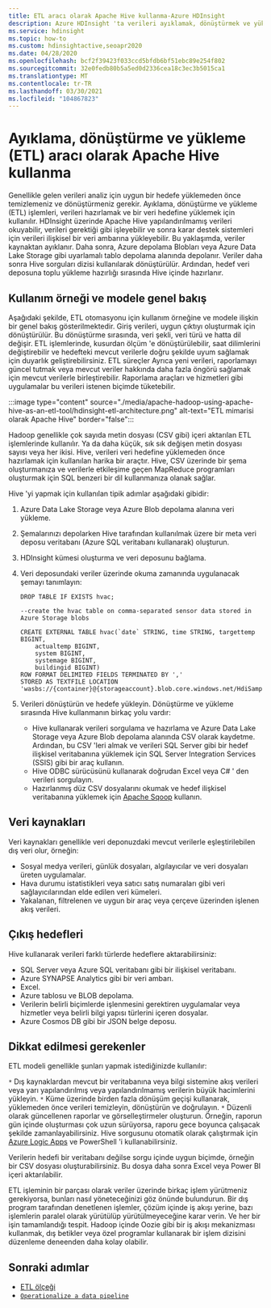 ```yaml
---
title: ETL aracı olarak Apache Hive kullanma-Azure HDInsight
description: Azure HDInsight 'ta verileri ayıklamak, dönüştürmek ve yüklemek (ETL) için Apache Hive kullanın.
ms.service: hdinsight
ms.topic: how-to
ms.custom: hdinsightactive,seoapr2020
ms.date: 04/28/2020
ms.openlocfilehash: bcf2f39423f033ccd5bfdb6bf51ebc89e254f802
ms.sourcegitcommit: 32e0fedb80b5a5ed0d2336cea18c3ec3b5015ca1
ms.translationtype: MT
ms.contentlocale: tr-TR
ms.lasthandoff: 03/30/2021
ms.locfileid: "104867823"
---
```

# <a name="use-apache-hive-as-an-extract-transform-and-load-etl-tool"></a>Ayıklama, dönüştürme ve yükleme (ETL) aracı olarak Apache Hive kullanma

Genellikle gelen verileri analiz için uygun bir hedefe yüklemeden önce temizlemeniz ve dönüştürmeniz gerekir. Ayıklama, dönüştürme ve yükleme (ETL) işlemleri, verileri hazırlamak ve bir veri hedefine yüklemek için kullanılır.  HDInsight üzerinde Apache Hive yapılandırılmamış verileri okuyabilir, verileri gerektiği gibi işleyebilir ve sonra karar destek sistemleri için verileri ilişkisel bir veri ambarına yükleyebilir. Bu yaklaşımda, veriler kaynaktan ayıklanır. Daha sonra, Azure depolama Blobları veya Azure Data Lake Storage gibi uyarlamalı tablo depolama alanında depolanır. Veriler daha sonra Hive sorguları dizisi kullanılarak dönüştürülür. Ardından, hedef veri deposuna toplu yükleme hazırlığı sırasında Hive içinde hazırlanır.

## <a name="use-case-and-model-overview"></a>Kullanım örneği ve modele genel bakış

Aşağıdaki şekilde, ETL otomasyonu için kullanım örneğine ve modele ilişkin bir genel bakış gösterilmektedir. Giriş verileri, uygun çıktıyı oluşturmak için dönüştürülür.  Bu dönüştürme sırasında, veri şekli, veri türü ve hatta dil değişir.  ETL işlemlerinde, kusurdan ölçüm 'e dönüştürülebilir, saat dilimlerini değiştirebilir ve hedefteki mevcut verilerle doğru şekilde uyum sağlamak için duyarlık geliştirebilirsiniz. ETL süreçler Ayrıca yeni verileri, raporlamayı güncel tutmak veya mevcut veriler hakkında daha fazla öngörü sağlamak için mevcut verilerle birleştirebilir. Raporlama araçları ve hizmetleri gibi uygulamalar bu verileri istenen biçimde tüketebilir.

:::image type="content" source="./media/apache-hadoop-using-apache-hive-as-an-etl-tool/hdinsight-etl-architecture.png" alt-text="ETL mimarisi olarak Apache Hive" border="false":::

Hadoop genellikle çok sayıda metin dosyası (CSV gibi) içeri aktarılan ETL işlemlerinde kullanılır. Ya da daha küçük, sık sık değişen metin dosyası sayısı veya her ikisi.  Hive, verileri veri hedefine yüklemeden önce hazırlamak için kullanılan harika bir araçtır.  Hive, CSV üzerinde bir şema oluşturmanıza ve verilerle etkileşime geçen MapReduce programları oluşturmak için SQL benzeri bir dil kullanmanıza olanak sağlar.

Hive 'yi yapmak için kullanılan tipik adımlar aşağıdaki gibidir:

1. Azure Data Lake Storage veya Azure Blob depolama alanına veri yükleme.
2. Şemalarınızı depolarken Hive tarafından kullanılmak üzere bir meta veri deposu veritabanı (Azure SQL veritabanı kullanarak) oluşturun.
3. HDInsight kümesi oluşturma ve veri deposunu bağlama.
4. Veri deposundaki veriler üzerinde okuma zamanında uygulanacak şemayı tanımlayın:

    ```hql
    DROP TABLE IF EXISTS hvac;

    --create the hvac table on comma-separated sensor data stored in Azure Storage blobs

    CREATE EXTERNAL TABLE hvac(`date` STRING, time STRING, targettemp BIGINT,
        actualtemp BIGINT,
        system BIGINT,
        systemage BIGINT,
        buildingid BIGINT)
    ROW FORMAT DELIMITED FIELDS TERMINATED BY ','
    STORED AS TEXTFILE LOCATION 'wasbs://{container}@{storageaccount}.blob.core.windows.net/HdiSamples/SensorSampleData/hvac/';
    ```

5. Verileri dönüştürün ve hedefe yükleyin.  Dönüştürme ve yükleme sırasında Hive kullanmanın birkaç yolu vardır:

    * Hive kullanarak verileri sorgulama ve hazırlama ve Azure Data Lake Storage veya Azure Blob depolama alanında CSV olarak kaydetme.  Ardından, bu CSV 'leri almak ve verileri SQL Server gibi bir hedef ilişkisel veritabanına yüklemek için SQL Server Integration Services (SSIS) gibi bir araç kullanın.
    * Hive ODBC sürücüsünü kullanarak doğrudan Excel veya C# ' den verileri sorgulayın.
    * Hazırlanmış düz CSV dosyalarını okumak ve hedef ilişkisel veritabanına yüklemek için [Apache Sqoop](apache-hadoop-use-sqoop-mac-linux.md) kullanın.

## <a name="data-sources"></a>Veri kaynakları

Veri kaynakları genellikle veri deponuzdaki mevcut verilerle eşleştirilebilen dış veri olur, örneğin:

* Sosyal medya verileri, günlük dosyaları, algılayıcılar ve veri dosyaları üreten uygulamalar.
* Hava durumu istatistikleri veya satıcı satış numaraları gibi veri sağlayıcılarından elde edilen veri kümeleri.
* Yakalanan, filtrelenen ve uygun bir araç veya çerçeve üzerinden işlenen akış verileri.

<!-- TODO: (see Collecting and loading data into HDInsight). -->

## <a name="output-targets"></a>Çıkış hedefleri

Hive kullanarak verileri farklı türlerde hedeflere aktarabilirsiniz:

* SQL Server veya Azure SQL veritabanı gibi bir ilişkisel veritabanı.
* Azure SYNAPSE Analytics gibi bir veri ambarı.
* Excel.
* Azure tablosu ve BLOB depolama.
* Verilerin belirli biçimlerde işlenmesini gerektiren uygulamalar veya hizmetler veya belirli bilgi yapısı türlerini içeren dosyalar.
* Azure Cosmos DB gibi bir JSON belge deposu.

## <a name="considerations"></a>Dikkat edilmesi gerekenler

ETL modeli genellikle şunları yapmak istediğinizde kullanılır:

`*` Dış kaynaklardan mevcut bir veritabanına veya bilgi sistemine akış verileri veya yarı yapılandırılmış veya yapılandırılmamış verilerin büyük hacimlerini yükleyin.
`*` Küme üzerinde birden fazla dönüşüm geçişi kullanarak, yüklemeden önce verileri temizleyin, dönüştürün ve doğrulayın.
`*` Düzenli olarak güncellenen raporlar ve görselleştirmeler oluşturun. Örneğin, raporun gün içinde oluşturması çok uzun sürüyorsa, raporu gece boyunca çalışacak şekilde zamanlayabilirsiniz. Hive sorgusunu otomatik olarak çalıştırmak için [Azure Logic Apps](../../logic-apps/logic-apps-overview.md) ve PowerShell 'i kullanabilirsiniz.

Verilerin hedefi bir veritabanı değilse sorgu içinde uygun biçimde, örneğin bir CSV dosyası oluşturabilirsiniz. Bu dosya daha sonra Excel veya Power BI içeri aktarılabilir.

ETL işleminin bir parçası olarak veriler üzerinde birkaç işlem yürütmeniz gerekiyorsa, bunları nasıl yöneteceğinizi göz önünde bulundurun. Bir dış program tarafından denetlenen işlemler, çözüm içinde iş akışı yerine, bazı işlemlerin paralel olarak yürütülüp yürütülmeyeceğine karar verin. Ve her bir işin tamamlandığı tespit. Hadoop içinde Oozie gibi bir iş akışı mekanizması kullanmak, dış betikler veya özel programlar kullanarak bir işlem dizisini düzenleme deneenden daha kolay olabilir.

## <a name="next-steps"></a>Sonraki adımlar

* [ETL ölçeği](apache-hadoop-etl-at-scale.md)
* [`Operationalize a data pipeline`](../hdinsight-operationalize-data-pipeline.md)

